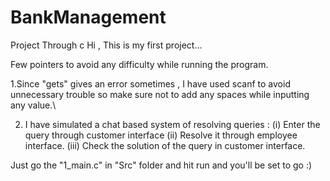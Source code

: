 # BankManagement
Project Through c
Hi , This is my first project...


Few pointers to avoid any difficulty while running the program.

1.Since "gets" gives an error sometimes , I have used scanf to avoid unnecessary trouble so make sure not to add any spaces while inputting any value.\

2. I have simulated a chat based system of resolving queries : 
(i)   Enter the query through customer interface
(ii)  Resolve it through employee interface.
(iii) Check the solution of the query in customer interface.


Just go the "1_main.c" in "Src" folder and hit run and you'll be set to go :)

